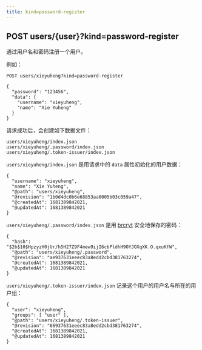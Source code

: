 ```yaml
---
title: kind=password-register
---
```


## POST users/{user}?kind=password-register

通过用户名和密码注册一个用户。

例如：

```
POST users/xieyuheng?kind=password-register

{
  "password": "123456",
  "data": {
    "username": "xieyuheng",
    "name": "Xie Yuheng"
  }
}
```

请求成功后，会创建如下数据文件：

```
users/xieyuheng/index.json
users/xieyuheng/.password/index.json
users/xieyuheng/.token-issuer/index.json
```

`users/xieyuheng/index.json`
是用请求中的 `data` 属性初始化的用户数据：

```
{
  "username": "xieyuheng",
  "name": "Xie Yuheng",
  "@path": "users/xieyuheng",
  "@revision": "1b0d4dc0b6e68853aa0005b03c059a47",
  "@createdAt": 1681389842021,
  "@updatedAt": 1681389842021
}
```

`users/xieyuheng/.password/index.json`
是用 [brcryt](https://en.wikipedia.org/wiki/Bcrypt) 安全地保存的密码：

```
{
  "hash": "$2b$10$HpzyzH0jUr/h5H27Z9F4mew9ijI6cbPldhH9OYJOXqXK.O.qxuKfW",
  "@path": "users/xieyuheng/.password",
  "@revision": "ae937631eeec83a8edd2cbd381763274",
  "@createdAt": 1681389842021,
  "@updatedAt": 1681389842021
}
```

`users/xieyuheng/.token-issuer/index.json`
记录这个用户的用户名与所在的用户组：

```
{
  "user": "xieyuheng",
  "groups": [ "user" ],
  "@path": "users/xieyuheng/.token-issuer",
  "@revision": "66937631eeec83a8edd2cbd381763274",
  "@createdAt": 1681389842021,
  "@updatedAt": 1681389842021
}
```
